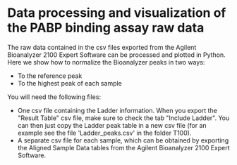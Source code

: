 # Data processing and visualization of the PABP binding assay raw data

The raw data contained in the csv files exported from the Agilent Bioanalyzer 2100 Expert Software can be processed and plotted in Python. Here we show how to normalize the Bioanalyzer peaks in two ways:
- To the reference peak
- To the highest peak of each sample

You will need the following files:
- One csv file containing the Ladder information. When you export the "Result Table" csv file, make sure to check the tab "Include Ladder". You can then just copy the Ladder peak table in a new csv file (for an example see the file 'Ladder_peaks.csv' in the folder T100).
- A separate csv file for each sample, which can be obtained by exporting the Aligned Sample Data tables from the Agilent Bioanalyzer 2100 Expert Software.

  
